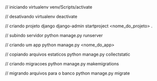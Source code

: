 // iniciando virtualenv
venv/Scripts/activate

// desativando virtualenv
deactivate

// criando projeto django
django-admin startproject <nome_do_projeto> .

// subindo servidor
python manage.py runserver

// criando um app
python manage.py <nome_do_app>

// copiando arquivos estaticos
python manage.py collectstatic

// criando migracoes
python manage.py makemigrations

// migrando arquivos para o banco
python manage.py migrate